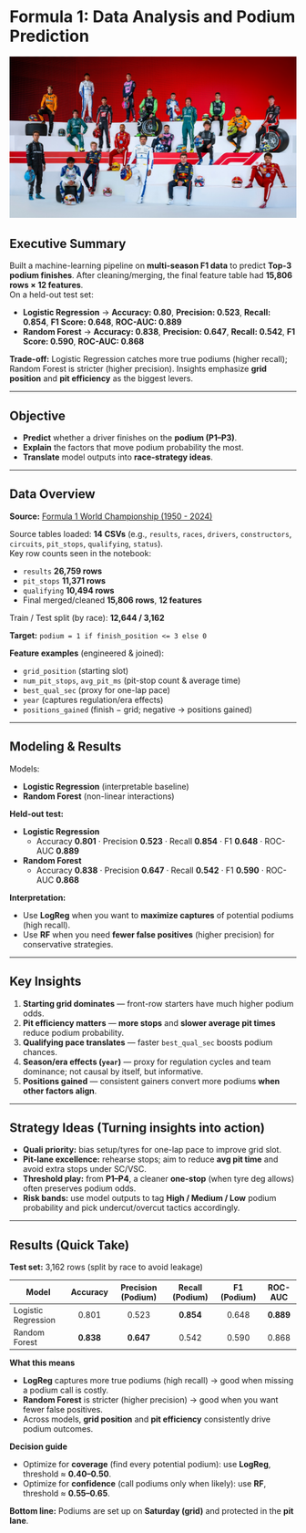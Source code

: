 # Formula 1: Data Analysis and Podium Prediction 

<p align="center">
  <img src="2025_F1.jpg" alt="F1 Logo" width="750"/>
</p> 

## Executive Summary

Built a machine-learning pipeline on **multi-season F1 data** to predict **Top-3 podium finishes**. After cleaning/merging, the final feature table had **15,806 rows × 12 features**.  
On a held-out test set:

- **Logistic Regression** → **Accuracy: 0.80**, **Precision: 0.523**, **Recall: 0.854**, **F1 Score: 0.648**, **ROC-AUC: 0.889**  
- **Random Forest** → **Accuracy: 0.838**, **Precision: 0.647**, **Recall: 0.542**, **F1 Score: 0.590**, **ROC-AUC: 0.868**

**Trade-off:** Logistic Regression catches more true podiums (higher recall); Random Forest is stricter (higher precision). Insights emphasize **grid position** and **pit efficiency** as the biggest levers.

---

## Objective 

- **Predict** whether a driver finishes on the **podium (P1–P3)**.  
- **Explain** the factors that move podium probability the most.  
- **Translate** model outputs into **race-strategy ideas**.

--- 

## Data Overview

**Source:** [Formula 1 World Championship (1950 - 2024) ](https://www.kaggle.com/datasets/rohanrao/formula-1-world-championship-1950-2020)


Source tables loaded: **14 CSVs** (e.g., `results`, `races`, `drivers`, `constructors`, `circuits`, `pit_stops`, `qualifying`, `status`).  
Key row counts seen in the notebook:
- `results` **26,759 rows**  
- `pit_stops` **11,371 rows**  
- `qualifying` **10,494 rows**  
- Final merged/cleaned **15,806 rows**, **12 features**


Train / Test split (by race): **12,644 / 3,162**

**Target:** `podium = 1 if finish_position <= 3 else 0`

**Feature examples** (engineered & joined):
- `grid_position` (starting slot)  
- `num_pit_stops`, `avg_pit_ms` (pit-stop count & average time)  
- `best_qual_sec` (proxy for one-lap pace)  
- `year` (captures regulation/era effects)  
- `positions_gained` (finish − grid; negative → positions gained)

---

## Modeling & Results

Models:
- **Logistic Regression** (interpretable baseline)  
- **Random Forest** (non-linear interactions)

**Held-out test:**
- **Logistic Regression**  
  - Accuracy **0.801** · Precision **0.523** · Recall **0.854** · F1 **0.648** · ROC-AUC **0.889**
- **Random Forest**  
  - Accuracy **0.838** · Precision **0.647** · Recall **0.542** · F1 **0.590** · ROC-AUC **0.868**

**Interpretation:**  
- Use **LogReg** when you want to **maximize captures** of potential podiums (high recall).  
- Use **RF** when you need **fewer false positives** (higher precision) for conservative strategies.

---

## Key Insights

1. **Starting grid dominates** — front-row starters have much higher podium odds.  
2. **Pit efficiency matters** — **more stops** and **slower average pit times** reduce podium probability.  
3. **Qualifying pace translates** — faster `best_qual_sec` boosts podium chances.  
4. **Season/era effects (`year`)** — proxy for regulation cycles and team dominance; not causal by itself, but informative.  
5. **Positions gained** — consistent gainers convert more podiums **when other factors align**.

---

## Strategy Ideas (Turning insights into action)

- **Quali priority:** bias setup/tyres for one-lap pace to improve grid slot.  
- **Pit-lane excellence:** rehearse stops; aim to reduce **avg pit time** and avoid extra stops under SC/VSC.  
- **Threshold play:** from **P1–P4**, a cleaner **one-stop** (when tyre deg allows) often preserves podium odds.  
- **Risk bands:** use model outputs to tag **High / Medium / Low** podium probability and pick undercut/overcut tactics accordingly.

--- 

## Results (Quick Take)

**Test set:** 3,162 rows (split by race to avoid leakage)

| Model              | Accuracy | Precision (Podium) | Recall (Podium) | F1 (Podium) | ROC-AUC |
|--------------------|:-------:|:------------------:|:---------------:|:-----------:|:------:|
| Logistic Regression | 0.801   | 0.523              | **0.854**       | 0.648       | **0.889** |
| Random Forest       | **0.838** | **0.647**          | 0.542           | 0.590       | 0.868   |

**What this means**
- **LogReg** captures more true podiums (high recall) → good when missing a podium call is costly.  
- **Random Forest** is stricter (higher precision) → good when you want fewer false positives.  
- Across models, **grid position** and **pit efficiency** consistently drive podium outcomes.

**Decision guide**
- Optimize for **coverage** (find every potential podium): use **LogReg**, threshold ≈ **0.40–0.50**.  
- Optimize for **confidence** (call podiums only when likely): use **RF**, threshold ≈ **0.55–0.65**.

**Bottom line:** Podiums are set up on **Saturday (grid)** and protected in the **pit lane**.
